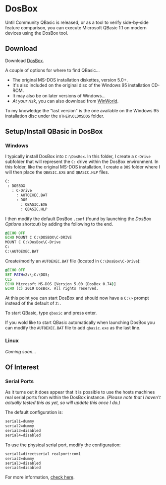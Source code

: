 # DosBox

Until Community QBasic is released, or as a tool to verify side-by-side feature comparison, you can execute Microsoft QBasic 1.1 on modern devices using the DosBox tool.

## Download

Download [DosBox](https://www.dosbox.com/).

A couple of options for where to find QBasic...

- The original MS-DOS installation diskettes, version 5.0+.
- It's also included on the original disc of the Windows 95 installation CD-ROM.
- It may also be on later versions of Windows...
- *At your risk*, you can also download from [WinWorld](https://winworldpc.com/product/qbasic/1x).

To my knowledge the "last version" is the one available on the Windows 95 installation disc under the `OTHER\OLDMSDOS` folder.

## Setup/Install QBasic in DosBox

### Windows

I typically install DosBox into `C:\DosBox`. In this folder, I create a `C-Drive` subfolder that will represent the `C:` drive within the DosBox environment. In this folder, like the original MS-DOS installation, I create a `DOS` folder where I will then place the `QBASIC.EXE` and `QBASIC.HLP` files.

```txt
C:
 : DOSBOX
   : C-Drive
     : AUTOEXEC.BAT
     : DOS
       : QBASIC.EXE
       : QBASIC.HLP
```

I then modify the default DosBox `.conf` (found by launching the *DosBox Options* shortcut) by adding the following to the end.

```bat
@ECHO OFF
ECHO MOUNT C C:\DOSBOX\C-DRIVE
MOUNT C C:\DosBox\C-Drive
C:
C:\AUTOEXEC.BAT
```

Create/modify an `AUTOEXEC.BAT` file (located in `C:\DosBox\C-Drive`):

```bat
@ECHO OFF
SET PATH=Z:\;C:\DOS;
CLS
ECHO Microsoft MS-DOS [Version 5.00 (DosBox 0.74)]
ECHO (c) 2019 DosBox. All rights reserved.
```

At this point you can start DosBox and should now have a `C:\>` prompt instead of the default of `Z:`.

To start QBasic, type `qbasic` and press enter.

If you wold like to start QBasic automatically when launching DosBox you can modify the `AUTOEXEC.BAT` file to add `qbasic.exe` as the last line.

### Linux

*Coming soon...*

## Of Interest

### Serial Ports

As it turns out it does appear that it is possible to use the hosts machines real serial ports from within the DosBox instance. *(Please note that I haven't actually tested this as yet, so will update this once I do.)*

The default configuration is:

```txt
serial1=dummy
serial2=dummy
serial3=disabled
serial4=disabled
```

To use the physical serial port, modify the configuration:

```txt
serial1=directserial realport:com1
serial2=dummy
serial3=disabled
serial4=disabled
```

For more information, [check here](https://www.dosbox.com/wiki/Configuration:SerialPort).
